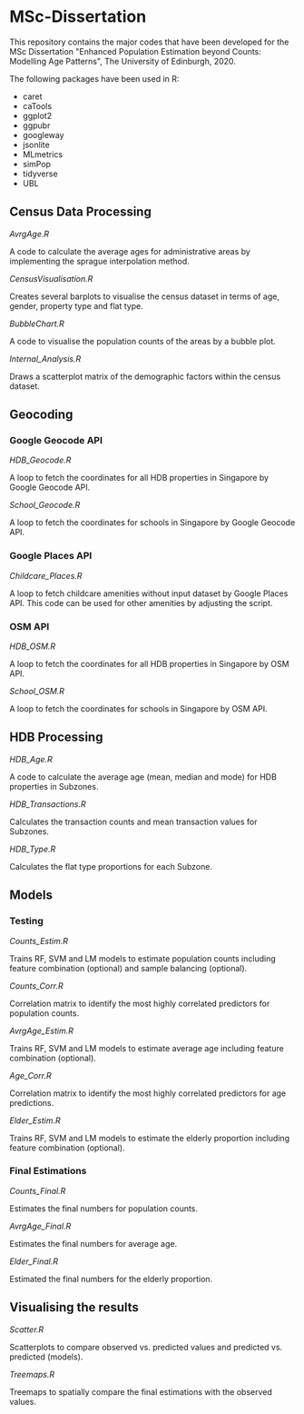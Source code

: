 # MSc-Dissertation

This repository contains the major codes that have been developed for the MSc Dissertation "Enhanced Population Estimation beyond Counts: Modelling Age Patterns", The University of Edinburgh, 2020. 

The following packages have been used in R:

- caret
- caTools
- ggplot2
- ggpubr
- googleway
- jsonlite
- MLmetrics
- simPop
- tidyverse
- UBL

## Census Data Processing

_AvrgAge.R_

A code to calculate the average ages for administrative areas by implementing the sprague interpolation method.

_CensusVisualisation.R_

Creates several barplots to visualise the census dataset in terms of age, gender, property type and flat type.

_BubbleChart.R_

A code to visualise the population counts of the areas by a bubble plot.

_Internal_Analysis.R_

Draws a scatterplot matrix of the demographic factors within the census dataset.


## Geocoding
### Google Geocode API

_HDB_Geocode.R_

A loop to fetch the coordinates for all HDB properties in Singapore by Google Geocode API.

_School_Geocode.R_

A loop to fetch the coordinates for schools in Singapore by Google Geocode API.

### Google Places API

_Childcare_Places.R_

A loop to fetch childcare amenities without input dataset by Google Places API. This code can be used for other amenities by adjusting the script.

### OSM API

_HDB_OSM.R_

A loop to fetch the coordinates for all HDB properties in Singapore by OSM API.

_School_OSM.R_

A loop to fetch the coordinates for schools in Singapore by OSM API.

## HDB Processing

_HDB_Age.R_

A code to calculate the average age (mean, median and mode) for HDB properties in Subzones.

_HDB_Transactions.R_

Calculates the transaction counts and mean transaction values for Subzones.

_HDB_Type.R_

Calculates the flat type proportions for each Subzone.

## Models
### Testing

_Counts_Estim.R_

Trains RF, SVM and LM models to estimate population counts including feature combination (optional) and sample balancing (optional).

_Counts_Corr.R_

Correlation matrix to identify the most highly correlated predictors for population counts.

_AvrgAge_Estim.R_

Trains RF, SVM and LM models to estimate average age including feature combination (optional).

_Age_Corr.R_

Correlation matrix to identify the most highly correlated predictors for age predictions.

_Elder_Estim.R_

Trains RF, SVM and LM models to estimate the elderly proportion including feature combination (optional).

### Final Estimations

_Counts_Final.R_

Estimates the final numbers for population counts.

_AvrgAge_Final.R_

Estimates the final numbers for average age.

_Elder_Final.R_

Estimated the final numbers for the elderly proportion.

## Visualising the results

_Scatter.R_

Scatterplots to compare observed vs. predicted values and predicted vs. predicted (models).

_Treemaps.R_

Treemaps to spatially compare the final estimations with the observed values.

